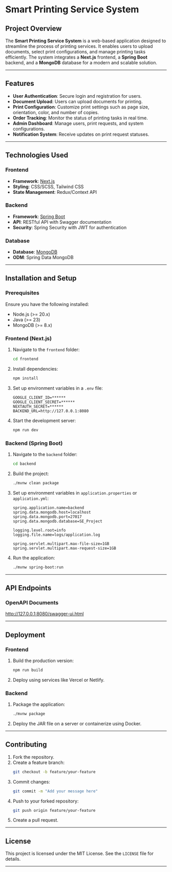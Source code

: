 # Smart Printing Service System

## Project Overview

The **Smart Printing Service System** is a web-based application designed to streamline the process of printing services. It enables users to upload documents, select print configurations, and manage printing tasks efficiently. The system integrates a **Next.js** frontend, a **Spring Boot** backend, and a **MongoDB** database for a modern and scalable solution.

---

## Features

- **User Authentication**: Secure login and registration for users.
- **Document Upload**: Users can upload documents for printing.
- **Print Configuration**: Customize print settings such as page size, orientation, color, and number of copies.
- **Order Tracking**: Monitor the status of printing tasks in real time.
- **Admin Dashboard**: Manage users, print requests, and system configurations.
- **Notification System**: Receive updates on print request statuses.

---

## Technologies Used

### Frontend
- **Framework**: [Next.js](https://nextjs.org/)
- **Styling**: CSS/SCSS, Tailwind CSS
- **State Management**: Redux/Context API

### Backend
- **Framework**: [Spring Boot](https://spring.io/projects/spring-boot)
- **API**: RESTful API with Swagger documentation
- **Security**: Spring Security with JWT for authentication

### Database
- **Database**: [MongoDB](https://www.mongodb.com/)
- **ODM**: Spring Data MongoDB

---

## Installation and Setup

### Prerequisites
Ensure you have the following installed:
- Node.js (>= 20.x)
- Java (>= 23)
- MongoDB (>= 8.x)

### Frontend (Next.js)
1. Navigate to the `frontend` folder:
   ```bash
   cd frontend
   ```
2. Install dependencies:
   ```bash
   npm install
   ```
3. Set up environment variables in a `.env` file:
   ```env
   GOOGLE_CLIENT_ID=******
   GOOGLE_CLIENT_SECRET=******
   NEXTAUTH_SECRET=******
   BACKEND_URL=http://127.0.0.1:8080
   ```
4. Start the development server:
   ```bash
   npm run dev
   ```

### Backend (Spring Boot)
1. Navigate to the `backend` folder:
   ```bash
   cd backend
   ```
2. Build the project:
   ```bash
   ./mvnw clean package
   ```
3. Set up environment variables in `application.properties` or `application.yml`:
   ```properties
   spring.application.name=backend
   spring.data.mongodb.host=localhost
   spring.data.mongodb.port=27017
   spring.data.mongodb.database=SE_Project

   logging.level.root=info
   logging.file.name=logs/application.log

   spring.servlet.multipart.max-file-size=1GB
   spring.servlet.multipart.max-request-size=1GB
   ```
4. Run the application:
   ```bash
   ./mvnw spring-boot:run
   ```

---

## API Endpoints

### OpenAPI Documents

http://127.0.0.1:8080/swagger-ui.html

---

## Deployment

### Frontend
1. Build the production version:
   ```bash
   npm run build
   ```
2. Deploy using services like Vercel or Netlify.

### Backend
1. Package the application:
   ```bash
   ./mvnw package
   ```
2. Deploy the JAR file on a server or containerize using Docker.

---

## Contributing

1. Fork the repository.
2. Create a feature branch:
   ```bash
   git checkout -b feature/your-feature
   ```
3. Commit changes:
   ```bash
   git commit -m "Add your message here"
   ```
4. Push to your forked repository:
   ```bash
   git push origin feature/your-feature
   ```
5. Create a pull request.

---

## License

This project is licensed under the MIT License. See the `LICENSE` file for details.

---
